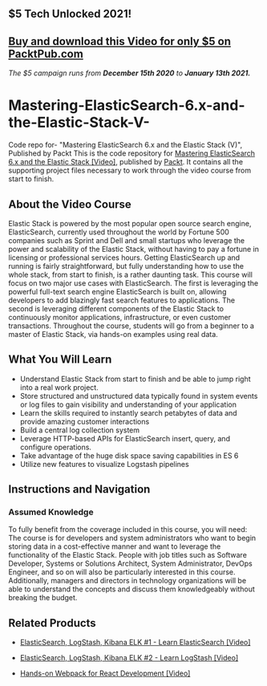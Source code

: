 ## $5 Tech Unlocked 2021!
[Buy and download this Video for only $5 on PacktPub.com](https://www.packtpub.com/product/mastering-elasticsearch-6-x-and-the-elastic-stack-video/9781788991155)
-----
*The $5 campaign         runs from __December 15th 2020__ to __January 13th 2021.__*

# Mastering-ElasticSearch-6.x-and-the-Elastic-Stack-V-
Code repo for- "Mastering ElasticSearch 6.x and the Elastic Stack (V)",  Published by Packt
This is the code repository for [Mastering ElasticSearch 6.x and the Elastic Stack [Video]](https://www.packtpub.com/web-development/mastering-elasticsearch-6x-and-elastic-stack-video?utm_source=github&utm_medium=repository&utm_campaign=9781788991155), published by [Packt](https://www.packtpub.com/?utm_source=github). It contains all the supporting project files necessary to work through the video course from start to finish.
## About the Video Course
Elastic Stack is powered by the most popular open source search engine, ElasticSearch, currently used throughout the world by Fortune 500 companies such as Sprint and Dell and small startups who leverage the power and scalability of the Elastic Stack, without having to pay a fortune in licensing or professional services hours. 
Getting ElasticSearch up and running is fairly straightforward, but fully understanding how to use the whole stack, from start to finish, is a rather daunting task. This course will focus on two major use cases with ElasticSearch. The first is leveraging the powerful full-text search engine ElasticSearch is built on, allowing developers to add blazingly fast search features to applications. The second is leveraging different components of the Elastic Stack to continuously monitor applications, infrastructure, or even customer transactions. 
Throughout the course, students will go from a beginner to a master of Elastic Stack, via hands-on examples using real data.

<H2>What You Will Learn</H2>
<DIV class=book-info-will-learn-text>
<UL>
<LI>Understand Elastic Stack from start to finish and be able to jump right into a real work project. 
<LI>Store structured and unstructured data typically found in system events or log files to gain visibility and understanding of your application&nbsp; 
<LI>Learn the skills required to instantly search petabytes of data and provide amazing customer interactions 
<LI>Build a central log collection system 
<LI>Leverage HTTP-based APIs for ElasticSearch insert, query, and configure operations. 
<LI>Take advantage of the huge disk space saving capabilities in ES 6 
<LI>Utilize new features to visualize Logstash pipelines </LI></UL></DIV>

## Instructions and Navigation
### Assumed Knowledge
To fully benefit from the coverage included in this course, you will need:<br/>
The course is for developers and system administrators who want to begin storing data in a cost-effective manner and want to leverage the functionality of the Elastic Stack. People with job titles such as Software Developer, Systems or Solutions Architect, System Administrator, DevOps Engineer, and so on will also be particularly interested in this course. Additionally, managers and directors in technology organizations will be able to understand the concepts and discuss them knowledgeably without breaking the budget.	


## Related Products
* [ElasticSearch, LogStash, Kibana ELK #1 - Learn ElasticSearch [Video]](https://www.packtpub.com/networking-and-servers/elasticsearch-logstash-kibana-elk-1-learn-elasticsearch-video?utm_source=github&utm_medium=repository&utm_campaign=9781788999816)

* [ElasticSearch, LogStash, Kibana ELK #2 - Learn LogStash [Video]](https://www.packtpub.com/big-data-and-business-intelligence/elasticsearch-logstash-kibana-elk-2-learn-logstash-video?utm_source=github&utm_medium=repository&utm_campaign=9781788997904)

* [Hands-on Webpack for React Development [Video]](https://www.packtpub.com/application-development/hands-webpack-react-development-video?utm_source=github&utm_medium=repository&utm_campaign=9781789139808)

